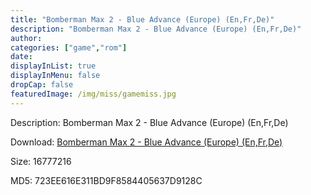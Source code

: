 ```yaml
---
title: "Bomberman Max 2 - Blue Advance (Europe) (En,Fr,De)"
description: "Bomberman Max 2 - Blue Advance (Europe) (En,Fr,De)"
author: 
categories: ["game","rom"]
date: 
displayInList: true
displayInMenu: false
dropCap: false
featuredImage: /img/miss/gamemiss.jpg
---
```


Description: Bomberman Max 2 - Blue Advance (Europe) (En,Fr,De)

Download: <a style="text-decoration:underline;" href="https://mega.nz/#!XeQCTKZD!aHWp1VAfhOmWo2EtRvvezaNBoilBcbpHtA5YbCUqoTI" target = "_blank" rel = "nofollow" > Bomberman Max 2 - Blue Advance (Europe) (En,Fr,De)</a>

Size: 16777216

MD5: 723EE616E311BD9F8584405637D9128C


